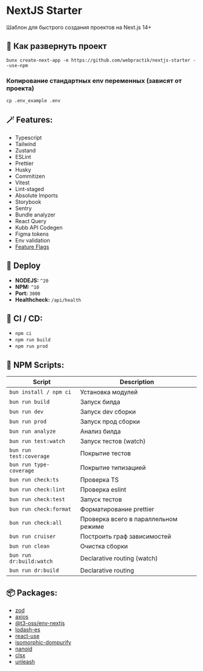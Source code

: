 # NextJS Starter

Шаблон для быстрого создания проектов на Next.js 14+

## 🚀 Как развернуть проект

```
bunx create-next-app -e https://github.com/webpractik/nextjs-starter --use-npm
```

### Копирование стандартных env переменных (зависят от проекта)

```
cp .env_example .env
```

## 🪄 Features:

-   Typescript
-   Tailwind
-   Zustand
-   ESLint
-   Prettier
-   Husky
-   Commitizen
-   Vitest
-   Lint-staged
-   Absolute Imports
-   Storybook
-   Sentry
-   Bundle analyzer
-   React Query
-   Kubb API Codegen
-   Figma tokens
-   Env validation
-   [Feature Flags](https://kb.w6p.ru/doc/gitlab-feature-flags-1cyQfgOpDN/edit)


## 🎯 Deploy

-   **NODEJS:** `^20`
-   **NPM:** `^10`
-   **Port:** `3000`
-   **Healthcheck:** `/api/health`

## 🎈 CI / CD:

-   `npm ci`
-   `npm run build`
-   `npm run prod`

## 📜 NPM Scripts:

| Script                   | Description                          |
| ------------------------ | ------------------------------------ |
| `bun install / npm ci`   | Установка модулей                    |
| `bun run build`          | Запуск билда                         |
| `bun run dev`            | Запуск dev сборки                    |
| `bun run prod`           | Запуск прод сборки                   |
| `bun run analyze`        | Анализ билда                         |
| `bun run test:watch`     | Запуск тестов (watch)                |
| `bun run test:coverage`  | Покрытие тестов                      |
| `bun run type-coverage`  | Покрытие типизацией                  |
| `bun run check:ts`       | Проверка TS                          |
| `bun run check:lint`     | Проверка eslint                      |
| `bun run check:test`     | Запуск тестов                        |
| `bun run check:format`   | Форматирование prettier              |
| `bun run check:all`      | Проверка всего в параллельном режиме |
| `bun run cruiser`        | Построить граф зависимостей          |
| `bun run clean`          | Очистка сборки                       |
| `bun run dr:build:watch` | Declarative routing (watch)          |
| `bun run dr:build`       | Declarative routing                  |

## 📦 Packages:

-   [zod](https://zod.dev/)
-   [axios](https://axios-http.com/ru/docs/intro)
-   [@t3-oss/env-nextjs](https://env.t3.gg/docs/nextjs)
-   [lodash-es](https://lodash.com/docs)
-   [react-use](https://github.com/streamich/react-use#readme)
-   [isomorphic-dompurify](https://www.npmjs.com/package/isomorphic-dompurify)
-   [nanoid](https://www.npmjs.com/package/nanoid)
-   [clsx](https://www.npmjs.com/package/clsx)
-   [unleash](https://docs.getunleash.io/reference/sdks/next-js)
